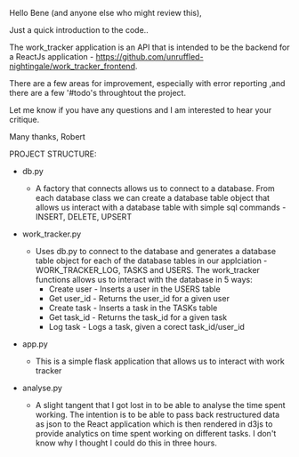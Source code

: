 Hello Bene (and anyone else who might review this),

Just a quick introduction to the code..

The work_tracker application is an API that is intended to be the backend for a
ReactJs application - https://github.com/unruffled-nightingale/work_tracker_frontend.

There are a few areas for improvement, especially with error reporting ,and there are
a few '#todo's throughtout the project.

Let me know if you have any questions and I am interested to hear your critique.

Many thanks,
Robert

PROJECT STRUCTURE:

 - db.py
     - A factory that connects allows us to connect to a database.
       From each database class we can create a database table object that allows us
       interact with a database table with simple sql commands - INSERT, DELETE, UPSERT

 - work_tracker.py
     - Uses db.py to connect to the database and generates a database table object
       for each of the database tables in our applciation - WORK_TRACKER_LOG, TASKS and USERS.
       The work_tracker functions allows us to interact with the database in 5 ways:
         - Create user - Inserts a user in the USERS table
         - Get user_id - Returns the user_id for a given user
         - Create task - Inserts a task in the TASKs table
         - Get task_id - Returns the task_id for a given task
         - Log task - Logs a task, given a corect task_id/user_id

 - app.py
     - This is a simple flask application that allows us to interact with work tracker

 - analyse.py
     - A slight tangent that I got lost in to be able to analyse the time spent working.
       The intention is to be able to pass back restructured data as json to the React application
       which is then rendered in d3js to provide analytics on time spent working on different tasks.
       I don't know why I thought I could do this in three hours.

